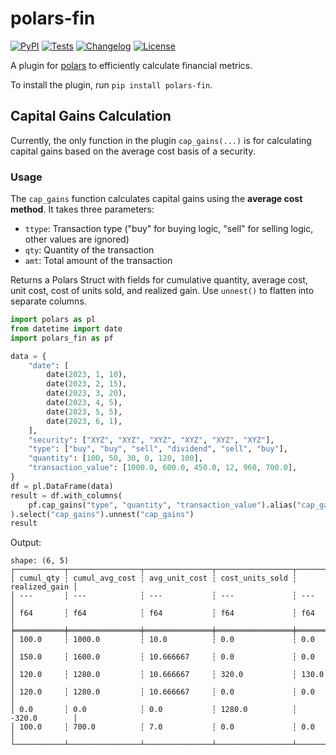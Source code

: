 # polars-fin

[![PyPI](https://img.shields.io/pypi/v/polars-fin.svg)](https://pypi.org/project/polars-fin/)
[![Tests](https://github.com/LVG77/polars-fin/actions/workflows/publish.yml/badge.svg)](https://github.com/LVG77/polars-fin/actions/workflows/publish.yml)
[![Changelog](https://img.shields.io/github/v/release/lvg77/polars-fin?include_prereleases&label=changelog)](https://github.com/lvg77/polars-fin/releases)
[![License](https://img.shields.io/badge/license-Apache%202.0-blue.svg)](https://github.com/lvg77/fin-polars/blob/master/LICENSE)

A plugin for [polars](https://github.com/pola-rs/polars) to efficiently calculate financial metrics.

To install the plugin, run `pip install polars-fin`.

## Capital Gains Calculation

Currently, the only function in the plugin `cap_gains(...)` is for calculating capital gains based on the average cost basis of a security.

### Usage

The `cap_gains` function calculates capital gains using the **average cost method**. It takes three parameters:

- `ttype`: Transaction type ("buy" for buying logic, "sell" for selling logic, other values are ignored)
- `qty`: Quantity of the transaction 
- `amt`: Total amount of the transaction

Returns a Polars Struct with fields for cumulative quantity, average cost, unit cost, cost of units sold, and realized gain. Use `unnest()` to flatten into separate columns.

```python
import polars as pl
from datetime import date
import polars_fin as pf

data = {
    "date": [
        date(2023, 1, 10),
        date(2023, 2, 15),
        date(2023, 3, 20),
        date(2023, 4, 5),
        date(2023, 5, 5),
        date(2023, 6, 1),
    ],
    "security": ["XYZ", "XYZ", "XYZ", "XYZ", "XYZ", "XYZ"],
    "type": ["buy", "buy", "sell", "dividend", "sell", "buy"],
    "quantity": [100, 50, 30, 0, 120, 100],
    "transaction_value": [1000.0, 600.0, 450.0, 12, 960, 700.0],
}
df = pl.DataFrame(data)
result = df.with_columns(
    pf.cap_gains("type", "quantity", "transaction_value").alias("cap_gains")
).select("cap_gains").unnest("cap_gains")
result
```

Output:
```
shape: (6, 5)
┌───────────┬────────────────┬───────────────┬─────────────────┬───────────────┐
│ cumul_qty ┆ cumul_avg_cost ┆ avg_unit_cost ┆ cost_units_sold ┆ realized_gain │
│ ---       ┆ ---            ┆ ---           ┆ ---             ┆ ---           │
│ f64       ┆ f64            ┆ f64           ┆ f64             ┆ f64           │
╞═══════════╪════════════════╪═══════════════╪═════════════════╪═══════════════╡
│ 100.0     ┆ 1000.0         ┆ 10.0          ┆ 0.0             ┆ 0.0           │
│ 150.0     ┆ 1600.0         ┆ 10.666667     ┆ 0.0             ┆ 0.0           │
│ 120.0     ┆ 1280.0         ┆ 10.666667     ┆ 320.0           ┆ 130.0         │
│ 120.0     ┆ 1280.0         ┆ 10.666667     ┆ 0.0             ┆ 0.0           │
│ 0.0       ┆ 0.0            ┆ 0.0           ┆ 1280.0          ┆ -320.0        │
│ 100.0     ┆ 700.0          ┆ 7.0           ┆ 0.0             ┆ 0.0           │
└───────────┴────────────────┴───────────────┴─────────────────┴───────────────┘
```
